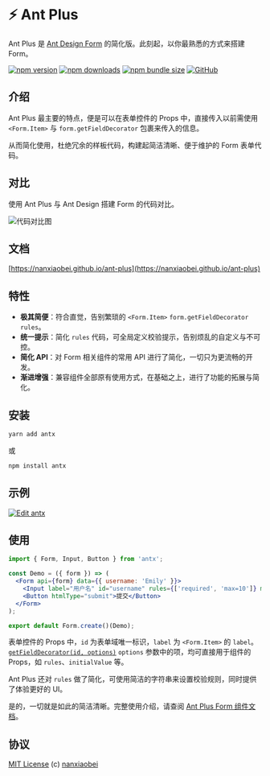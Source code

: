 # ⚡ Ant Plus

Ant Plus 是 [Ant Design Form](https://ant.design/components/form-cn/) 的简化版。此刻起，以你最熟悉的方式来搭建 Form。

[![npm version](https://img.shields.io/npm/v/antx.svg?style=flat-square)](https://www.npmjs.com/package/antx)
[![npm downloads](https://img.shields.io/npm/dt/antx.svg?style=flat-square)](http://www.npmtrends.com/antx)
[![npm bundle size](https://img.shields.io/bundlephobia/minzip/antx?style=flat-square)](https://bundlephobia.com/result?p=antx)
[![GitHub](https://img.shields.io/github/license/nanxiaobei/ant-plus.svg?style=flat-square)](https://github.com/nanxiaobei/ant-plus/blob/master/LICENSE)

## 介绍

Ant Plus 最主要的特点，便是可以在表单控件的 Props 中，直接传入以前需使用 `<Form.Item>` 与 `form.getFieldDecorator` 包裹来传入的信息。

从而简化使用，杜绝冗余的样板代码，构建起简洁清晰、便于维护的 Form 表单代码。

## 对比

使用 Ant Plus 与 Ant Design 搭建 Form 的代码对比。

![代码对比图](https://raw.githubusercontent.com/nanxiaobei/ant-plus/master/contrast/demo.png)

## 文档

[https://nanxiaobei.github.io/ant-plus](https://nanxiaobei.github.io/ant-plus)

## 特性

- **极其简便**：符合直觉，告别繁琐的 `<Form.Item>` `form.getFieldDecorator` `rules`。
- **统一提示**：简化 `rules` 代码，可全局定义校验提示，告别烦乱的自定义与不可控。
- **简化 API**：对 Form 相关组件的常用 API 进行了简化，一切只为更流畅的开发。
- **渐进增强**：兼容组件全部原有使用方式，在基础之上，进行了功能的拓展与简化。

## 安装

```sh
yarn add antx
```

或

```sh
npm install antx
```

## 示例

[![Edit antx](https://codesandbox.io/static/img/play-codesandbox.svg)](https://codesandbox.io/s/antx-mqxxzrj87j?fontsize=14)

## 使用

```jsx harmony
import { Form, Input, Button } from 'antx';

const Demo = ({ form }) => (
  <Form api={form} data={{ username: 'Emily' }}>
    <Input label="用户名" id="username" rules={['required', 'max=10']} max={10} msg="full" />
    <Button htmlType="submit">提交</Button>
  </Form>
);

export default Form.create()(Demo);
```

表单控件的 Props 中，`id` 为表单域唯一标识，`label` 为 `<Form.Item>` 的 `label`。[`getFieldDecorator(id, options)`](<https://ant.design/components/form-cn/#getFieldDecorator(id,-options)-%E5%8F%82%E6%95%B0>) `options` 参数中的项，均可直接用于组件的 Props，如 `rules`、`initialValue` 等。

Ant Plus 还对 `rules` 做了简化，可使用简洁的字符串来设置校验规则，同时提供了体验更好的 UI。

是的，一切就是如此的简洁清晰。完整使用介绍，请查阅 [Ant Plus Form 组件文档](https://nanxiaobei.github.io/ant-plus/#/form)。

## 协议

[MIT License](https://github.com/nanxiaobei/ant-plus/blob/master/LICENSE) (c) [nanxiaobei](https://mrlee.me/)
